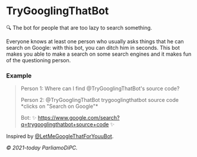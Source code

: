 # TryGooglingThatBot
🔍 The bot for people that are too lazy to search something.

Everyone knows at least one person who usually asks things that he can search on Google: with this bot, you can ditch him in seconds.
This bot makes you able to make a search on some search engines and it makes fun of the questioning person. 

### Example

> Person 1: Where can I find @TryGooglingThatBot's source code?
>
> Person 2: @TryGooglingThatBot trygooglingthatbot source code \*clicks on "Search on Google"\*
>
> Bot: ✨ https://www.google.com/search?q=trygooglingthatbot+source+code ✨

Inspired by [@LetMeGoogleThatForYouuBot](https://t.me/LetMeGoogleThatForYouuBot).

*© 2021-today ParliamoDiPC.*
